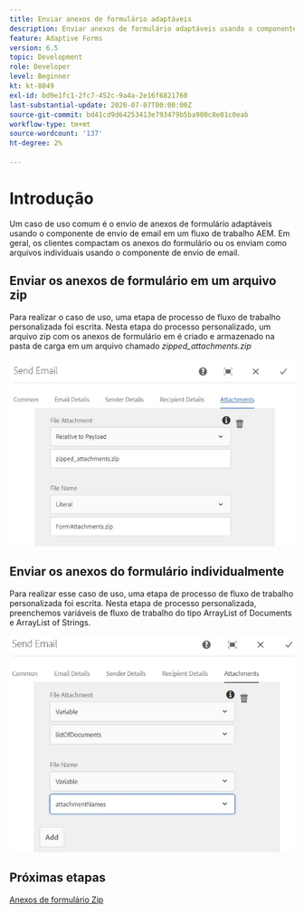 ```yaml
---
title: Enviar anexos de formulário adaptáveis
description: Enviar anexos de formulário adaptáveis usando o componente de envio de email
feature: Adaptive Forms
version: 6.5
topic: Development
role: Developer
level: Beginner
kt: kt-8049
exl-id: bd9e1fc1-2fc7-452c-9a4a-2e16f6821760
last-substantial-update: 2020-07-07T00:00:00Z
source-git-commit: bd41cd9d64253413e793479b5ba900c8e01c0eab
workflow-type: tm+mt
source-wordcount: '137'
ht-degree: 2%

---
```


# Introdução



Um caso de uso comum é o envio de anexos de formulário adaptáveis usando o componente de envio de email em um fluxo de trabalho AEM.
Em geral, os clientes compactam os anexos do formulário ou os enviam como arquivos individuais usando o componente de envio de email.

## Enviar os anexos de formulário em um arquivo zip

Para realizar o caso de uso, uma etapa de processo de fluxo de trabalho personalizada foi escrita. Nesta etapa do processo personalizado, um arquivo zip com os anexos de formulário em é criado e armazenado na pasta de carga em um arquivo chamado *zipped_attachments.zip*

![send-form-attachments](assets/send-form-attachments.JPG)

## Enviar os anexos do formulário individualmente

Para realizar esse caso de uso, uma etapa de processo de fluxo de trabalho personalizada foi escrita. Nesta etapa de processo personalizada, preenchemos variáveis de fluxo de trabalho do tipo ArrayList of Documents e ArrayList of Strings.

![send-list-of-documents](assets/send-list-of-documents.JPG)

## Próximas etapas

[Anexos de formulário Zip](./custom-process-step.md)

